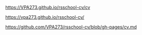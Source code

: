 https://VPA273.github.io/rsschool-cv/cv

https://vpa273.github.io/rsschool-cv/

https://github.com/VPA273/rsschool-cv/blob/gh-pages/cv.md